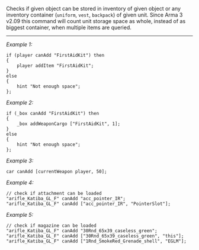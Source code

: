 Checks if given object can be stored in inventory of given object or any inventory container (`uniform`, `vest`, `backpack`) of given unit. Since Arma 3 v2.09 this command will count unit storage space as whole, instead of as biggest container, when multiple items are queried.


---
*Example 1:*
```sqf
if (player canAdd "FirstAidKit") then
{
	player addItem "FirstAidKit";
}
else
{
	hint "Not enough space";
};
```

*Example 2:*
```sqf
if (_box canAdd "FirstAidKit") then
{
	_box addWeaponCargo ["FirstAidKit", 1];
}
else
{
	hint "Not enough space";
};
```

*Example 3:*
```sqf
car canAdd [currentWeapon player, 50];
```

*Example 4:*
```sqf
// check if attachment can be loaded
"arifle_Katiba_GL_F" canAdd "acc_pointer_IR";
"arifle_Katiba_GL_F" canAdd ["acc_pointer_IR", "PointerSlot"];
```

*Example 5:*
```sqf
// check if magazine can be loaded
"arifle_Katiba_GL_F" canAdd "30Rnd_65x39_caseless_green";
"arifle_Katiba_GL_F" canAdd ["30Rnd_65x39_caseless_green", "this"];
"arifle_Katiba_GL_F" canAdd ["1Rnd_SmokeRed_Grenade_shell", "EGLM"];
```